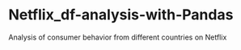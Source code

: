 # Netflix_df-analysis-with-Pandas
Analysis of consumer behavior from different countries on Netflix
